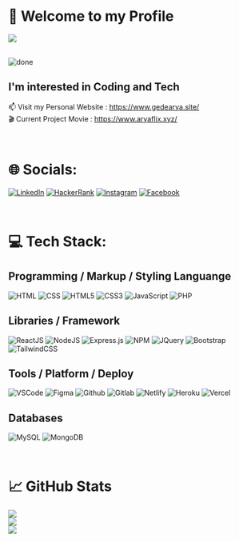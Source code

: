 # 👋 Welcome to my Profile 

<a href="https://visitcount.itsvg.in">
<img src="https://komarev.com/ghpvc/?username=gedearya&style=flat-square&color=blue" />
</a>

<br>
<br>
  
![done](https://user-images.githubusercontent.com/75374189/232329385-f36f7dda-0980-4f12-aa01-7921e07c5447.gif)

## I'm interested in Coding and Tech
📫 Visit my Personal Website : https://www.gedearya.site/ <br>
🎬 Current Project Movie : https://www.aryaflix.xyz/


<br>

# 🌐 Socials:
[![LinkedIn](https://img.shields.io/badge/LinkedIn-0077B5?style=for-the-badge&logo=linkedin&logoColor=white)](https://www.linkedin.com/in/i-gede-arya-danny-pratama-21116110a/) [![HackerRank](https://img.shields.io/badge/-Hackerrank-2EC866?style=for-the-badge&logo=HackerRank&logoColor=white)](https://www.hackerrank.com/igd_ad_pratama?hr_r=1) [![Instagram](https://img.shields.io/badge/Instagram-E4405F?style=for-the-badge&logo=instagram&logoColor=white)](https://www.instagram.com/igd.ad.pratama/?hl=id) [![Facebook](https://img.shields.io/badge/Facebook-1877F2?style=for-the-badge&logo=facebook&logoColor=white)](https://www.facebook.com/profile.php?id=100007372423072)

<br>

# 💻 Tech Stack:
## Programming / Markup / Styling Languange
![HTML](https://img.shields.io/badge/HTML-239120?style=for-the-badge&logo=html5&logoColor=white) ![CSS](https://img.shields.io/badge/CSS-239120?&style=for-the-badge&logo=css3&logoColor=white) ![HTML5](https://img.shields.io/badge/HTML5-E34F26?style=for-the-badge&logo=html5&logoColor=white) ![CSS3](https://img.shields.io/badge/css3-%231572B6.svg?style=for-the-badge&logo=css3&logoColor=white) ![JavaScript](https://img.shields.io/badge/javascript-%23323330.svg?style=for-the-badge&logo=javascript&logoColor=%23F7DF1E) ![PHP](https://img.shields.io/badge/php-%23777BB4.svg?style=for-the-badge&logo=php&logoColor=white) 

## Libraries / Framework
![ReactJS](https://img.shields.io/badge/React-20232A?style=for-the-badge&logo=react&logoColor=61DAFB) ![NodeJS](https://img.shields.io/badge/node.js-6DA55F?style=for-the-badge&logo=node.js&logoColor=white) ![Express.js](https://img.shields.io/badge/express.js-%23404d59.svg?style=for-the-badge&logo=express&logoColor=%2361DAFB) ![NPM](https://img.shields.io/badge/NPM-%23000000.svg?style=for-the-badge&logo=npm&logoColor=white) ![JQuery](	https://img.shields.io/badge/jQuery-0769AD?style=for-the-badge&logo=jquery&logoColor=white) ![Bootstrap](https://img.shields.io/badge/bootstrap-%23563D7C.svg?style=for-the-badge&logo=bootstrap&logoColor=white) ![TailwindCSS](https://img.shields.io/badge/tailwindcss-%2338B2AC.svg?style=for-the-badge&logo=tailwind-css&logoColor=white) 

## Tools / Platform / Deploy
![VSCode](https://img.shields.io/badge/Visual_Studio_Code-0078D4?style=for-the-badge&logo=visual%20studio%20code&logoColor=white) ![Figma](https://img.shields.io/badge/figma-%23F24E1E.svg?style=for-the-badge&logo=figma&logoColor=white) ![Github](https://img.shields.io/badge/GitHub-100000?style=for-the-badge&logo=github&logoColor=white) ![Gitlab](https://img.shields.io/badge/GitLab-330F63?style=for-the-badge&logo=gitlab&logoColor=white) ![Netlify](https://img.shields.io/badge/netlify-%23000000.svg?style=for-the-badge&logo=netlify&logoColor=#00C7B7) ![Heroku](https://img.shields.io/badge/Heroku-430098?style=for-the-badge&logo=heroku&logoColor=white) ![Vercel](https://img.shields.io/badge/vercel-%23000000.svg?style=for-the-badge&logo=vercel&logoColor=white) 

## Databases
![MySQL](https://img.shields.io/badge/mysql-%2300f.svg?style=for-the-badge&logo=mysql&logoColor=white) ![MongoDB](https://img.shields.io/badge/MongoDB-%234ea94b.svg?style=for-the-badge&logo=mongodb&logoColor=white) 

<br>

# 📈 GitHub Stats
![](https://github-readme-stats.vercel.app/api?username=Gedearya&theme=material-palenight&hide_border=true)<br/>
![](https://github-readme-streak-stats.herokuapp.com/?user=Gedearya&theme=material-palenight&hide_border=true)<br/>
![](https://github-readme-stats.vercel.app/api/top-langs/?username=Gedearya&theme=material-palenight&hide_border=true)
<!-- Proudly created with GPRM ( https://gprm.itsvg.in ) -->

<!---
Gedearya/Gedearya is a ✨ special ✨ repository because its `README.md` (this file) appears on your GitHub profile.
You can click the Preview link to take a look at your changes.
--->
